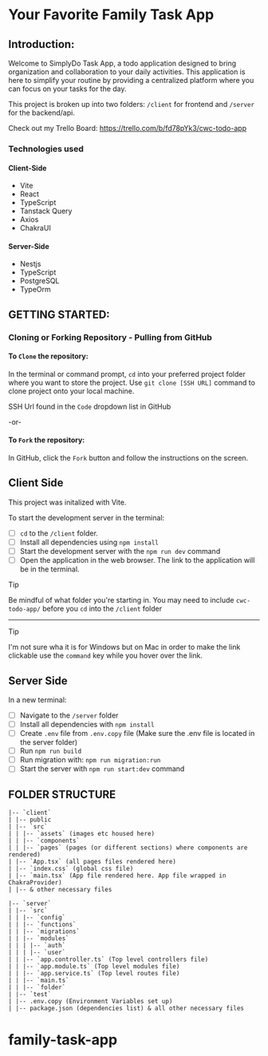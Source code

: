 # Your Favorite Family Task App

## Introduction:

Welcome to SimplyDo Task App, a todo application designed to bring organization and collaboration to your daily activities. This application is here to simplify your routine by providing a centralized platform where you can focus on your tasks for the day.

This project is broken up into two folders: `/client` for frontend and `/server` for the backend/api.

Check out my Trello Board:
https://trello.com/b/fd78pYk3/cwc-todo-app

### Technologies used

#### Client-Side

- Vite
- React
- TypeScript
- Tanstack Query
- Axios
- ChakraUI

#### Server-Side

- Nestjs
- TypeScript
- PostgreSQL
- TypeOrm

## GETTING STARTED:

### Cloning or Forking Repository - Pulling from GitHub

#### To `Clone` the repository:

In the terminal or command prompt, `cd` into your preferred project folder where you want to store the project. Use `git clone [SSH URL]` command to clone project onto your local machine.

SSH Url found in the `Code` dropdown list in GitHub

-or-

#### To `Fork` the repository:

In GitHub, click the `Fork` button and follow the instructions on the screen.

## Client Side

This project was initalized with Vite.

To start the development server in the terminal:

- [ ] `cd` to the `/client` folder.
- [ ] Install all dependencies using `npm install`
- [ ] Start the development server with the `npm run dev` command
- [ ] Open the application in the web browser. The link to the application will be in the terminal.

> [!TIP]
> Be mindful of what folder you're starting in. You may need to include `cwc-todo-app/` before you `cd` into the `/client` folder

---

> [!TIP]
> I'm not sure wha it is for Windows but on Mac in order to make the link clickable use the `command` key while you hover over the link.

## Server Side

In a new terminal:

- [ ] Navigate to the `/server` folder
- [ ] Install all dependencies with `npm install`
- [ ] Create `.env` file from `.env.copy` file (Make sure the .env file is located in the server folder)
- [ ] Run `npm run build`
- [ ] Run migration with: `npm run migration:run`
- [ ] Start the server with `npm run start:dev` command

## FOLDER STRUCTURE

```
|-- `client`
| |-- public
| |-- `src`
| | |-- `assets` (images etc housed here)
| | |-- `components`
| | |-- `pages` (pages (or different sections) where components are rendered)
| |-- `App.tsx` (all pages files rendered here)
| |-- `index.css` (global css file)
| |-- `main.tsx` (App file rendered here. App file wrapped in ChakraProvider)
| |-- & other necessary files

|-- `server`
| |-- `src`
| | |-- `config`
| | |-- `functions`
| | |-- `migrations`
| | |-- `modules`
| | | |-- `auth`
| | | |-- `user`
| | |-- `app.controller.ts` (Top level controllers file)
| | |-- `app.module.ts` (Top level modules file)
| | |-- `app.service.ts` (Top level routes file)
| | |-- `main.ts`
| | |-- `folder`
| |-- `test`
| |-- .env.copy (Environment Variables set up)
| |-- package.json (dependencies list) & all other necessary files
```

# family-task-app
